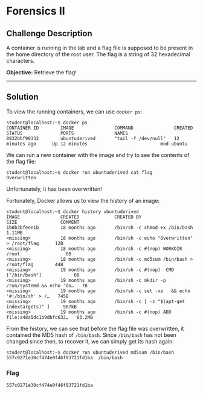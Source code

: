 # Forensics II

## Challenge Description

A container is running in the lab and a flag file is supposed to be present in the home directory of the root user. The flag is a string of 32 hexadecimal characters.

**Objective:** Retrieve the flag!

---

## Solution

To view the running containers, we can use `docker ps`:

```text
student@localhost:~$ docker ps
CONTAINER ID        IMAGE               COMMAND               CREATED             STATUS              PORTS               NAMES
8932bbf90332        ubuntuderived       "tail -f /dev/null"   12 minutes ago      Up 12 minutes                           mod-ubuntu
```

We can run a new container with the image and try to see the contents of the flag file:

```text
student@localhost:~$ docker run ubuntuderived cat flag
Overwritten
```

Unfortunately, it has been overwritten!

Fortunately, Docker allows us to view the history of an image:

```text
student@localhost:~$ docker history ubuntuderived
IMAGE               CREATED             CREATED BY                                      SIZE                COMMENT
1b0b3bfeee1b        18 months ago       /bin/sh -c chmod +x /bin/bash                   1.11MB              
<missing>           18 months ago       /bin/sh -c echo "Overwritten" > /root/flag      12B                 
<missing>           18 months ago       /bin/sh -c #(nop) WORKDIR /root                 0B                  
<missing>           18 months ago       /bin/sh -c md5sum /bin/bash > /root/flag        44B                 
<missing>           19 months ago       /bin/sh -c #(nop)  CMD ["/bin/bash"]            0B                  
<missing>           19 months ago       /bin/sh -c mkdir -p /run/systemd && echo 'do…   7B                  
<missing>           19 months ago       /bin/sh -c set -xe   && echo '#!/bin/sh' > /…   745B                
<missing>           19 months ago       /bin/sh -c [ -z "$(apt-get indextargets)" ]     987kB               
<missing>           19 months ago       /bin/sh -c #(nop) ADD file:a48a5dc1b9dbfc632…   63.2MB           
```

From the history, we can see that before the flag file was overwritten, it contained the MD5 hash of `/bin/bash`. Since `/bin/bash` has not been changed since then, to recover it, we can simply get its hash again:

```text
student@localhost:~$ docker run ubuntuderived md5sum /bin/bash 
557c0271e30cf474e0f46f93721fd1ba  /bin/bash
```

### Flag

```text
557c0271e30cf474e0f46f93721fd1ba
```
